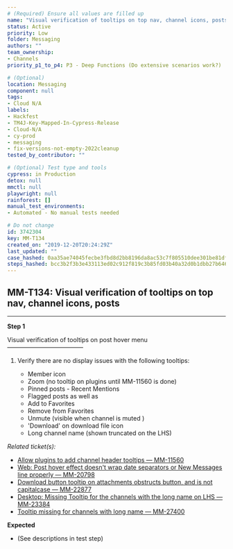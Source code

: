 ```yaml
---
# (Required) Ensure all values are filled up
name: "Visual verification of tooltips on top nav, channel icons, posts"
status: Active
priority: Low
folder: Messaging
authors: ""
team_ownership: 
- Channels
priority_p1_to_p4: P3 - Deep Functions (Do extensive scenarios work?)

# (Optional)
location: Messaging
component: null
tags:
- Cloud N/A
labels: 
- Hackfest
- TM4J-Key-Mapped-In-Cypress-Release
- Cloud-N/A
- cy-prod
- messaging
- fix-versions-not-empty-2022cleanup
tested_by_contributor: ""

# (Optional) Test type and tools
cypress: in Production
detox: null
mmctl: null
playwright: null
rainforest: []
manual_test_environments:
- Automated - No manual tests needed

# Do not change
id: 3742304
key: MM-T134
created_on: "2019-12-20T20:24:29Z"
last_updated: ""
case_hashed: 0aa35ae74045fecbe3fbd8d2bb8196da8ac53c7f805510dee301be81df6ec41de7eb86a66961b43d87d2902b57ed365b
steps_hashed: bcc3b2f3b3e433113ed02c912f819c3b85fd03b40a32d0b1dbb27b646e664c417069b5e58175ed64a1010c775ff546b6
---
```


<!-- (Auto-generated) Based on frontmatter's "key" and "name" -->

## MM-T134: Visual verification of tooltips on top nav, channel icons, posts

---

**Step 1**

Visual verification of tooltips on post hover menu\
–––––––––––––––––––––––––

1. Verify there are no display issues with the following tooltips:

   - Member icon
   - Zoom (no tooltip on plugins until MM-11560 is done)
   - Pinned posts - Recent Mentions
   - Flagged posts as well as
   - Add to Favorites
   - Remove from Favorites
   - Unmute (visible when channel is muted )
   - 'Download' on download file icon
   - Long channel name (shown truncated on the LHS)

_Related ticket(s):_

- [Allow plugins to add channel header tooltips — MM-11560](https://mattermost.atlassian.net/browse/MM-11560)
- [Web: Post hover effect doesn't wrap date separators or New Messages line properly — MM-20798](https://mattermost.atlassian.net/browse/MM-20798)
- [Download button tooltip on attachments obstructs button, and is not capitalcase — MM-22877](https://mattermost.atlassian.net/browse/MM-22877)
- [Desktop: Missing Tooltip for the channels with the long name on LHS — MM-23384](https://mattermost.atlassian.net/browse/MM-23384)
- [Tooltip missing for channels with long name — MM-27400](https://mattermost.atlassian.net/browse/MM-24700)

**Expected**

- (See descriptions in test step)
